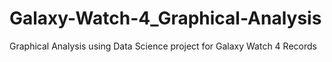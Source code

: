 # Galaxy-Watch-4_Graphical-Analysis
Graphical Analysis using Data Science project for Galaxy Watch 4 Records
